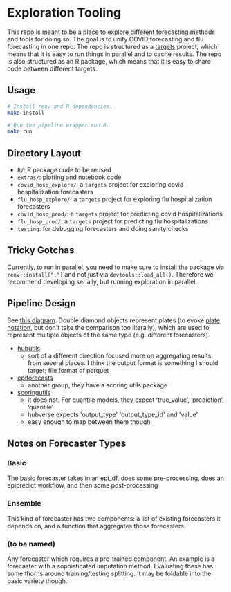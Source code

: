 # Exploration Tooling

This repo is meant to be a place to explore different forecasting methods and tools for doing so.
The goal is to unify COVID forecasting and flu forecasting in one repo.
The repo is structured as a [targets](https://docs.ropensci.org/targets/) project, which means that it is easy to run things in parallel and to cache results.
The repo is also structured as an R package, which means that it is easy to share code between different targets.

## Usage

```sh
# Install renv and R dependencies.
make install

# Run the pipeline wrapper run.R.
make run
```

## Directory Layout

-   `R/`: R package code to be reused
-   `extras/`: plotting and notebook code
-   `covid_hosp_explore/`: a `targets` project for exploring covid hospitalization forecasters
-   `flu_hosp_explore/`: a `targets` project for exploring flu hospitalization forecasters
-   `covid_hosp_prod/`: a `targets` project for predicting covid hospitalizations
-   `flu_hosp_prod/`: a `targets` project for predicting flu hospitalizations
-   `testing`: for debugging forecasters and doing sanity checks

## Tricky Gotchas

Currently, to run in parallel, you need to make sure to install the package via `renv::install(".")` and not just via `devtools::load_all()`.
Therefore we recommend developing serially, but running exploration in parallel.

## Pipeline Design

See [this diagram](https://excalidraw.com/#room=85f8bfeb397ddf29f110,q8nOcBql7ACvhgCyjXu98g).
Double diamond objects represent plates (to evoke [plate notation](https://en.wikipedia.org/wiki/Plate_notation), but don't take the comparison too literally), which are used to represent multiple objects of the same type (e.g. different forecasters).

-   [hubutils](https://infectious-disease-modeling-hubs.github.io/hubUtils/index.html)
    -   sort of a different direction focused more on aggregating results from several places. I think the output format is something I should target; file format of parquet
-   [epiforecasts](https://github.com/epiforecasts)
    -   another group, they have a scoring utils package
-   [scoringutils](https://epiforecasts.io/scoringutils/)
    -   it does not. For quantile models, they expect ‘true_value’, ‘prediction’, ‘quantile’
    -   hubverse expects 'output_type' 'output_type_id' and 'value'
    -   easy enough to map between them though

## Notes on Forecaster Types

### Basic

The basic forecaster takes in an epi_df, does some pre-processing, does an epipredict workflow, and then some post-processing

### Ensemble

This kind of forecaster has two components: a list of existing forecasters it depends on, and a function that aggregates those forecasters.

### (to be named)

Any forecaster which requires a pre-trained component. An example is a forecaster with a sophisticated imputation method. Evaluating these has some thorns around training/testing splitting. It may be foldable into the basic variety though.

